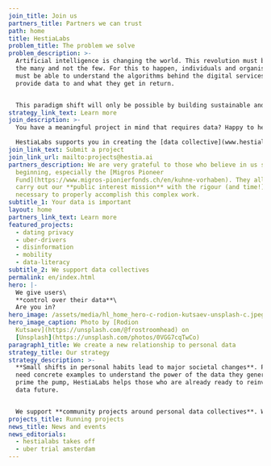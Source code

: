 ```yaml
---
join_title: Join us
partners_title: Partners we can trust
path: home
title: HestiaLabs
problem_title: The problem we solve
problem_description: >-
  Artificial intelligence is changing the world. This revolution must benefit
  the many and not the few. For this to happen, individuals and organisations
  must be able to understand the algorithms behind the digital services they
  provide data to and what they get in return.


  This paradigm shift will only be possible by building sustainable and trusted bridges between the people willing to share their data for a specific purpose and those with the know-how to achieve these goals. This led us to the creation of what we call “[data collectives](www.hestialabs.org/projects/)”.
strategy_link_text: Learn more
join_description: >-
  You have a meaningful project in mind that requires data? Happy to help!

  HestiaLabs supports you in creating the [data collective](www.hestialabs.org/projects/) and the community of people willing to share their data for your project (the data sharers). **For free!**
join_link_text: Submit a project
join_link_url: mailto:projects@hestia.ai
partners_description: We are very grateful to those who believe in us since the
  beginning, especially the [Migros Pioneer
  Fund](https://www.migros-pionierfonds.ch/en/kuhne-vorhaben). They allow us to
  carry out our **public interest mission** with the rigour (and time!)
  necessary to properly accomplish this complex work.
subtitle_1: Your data is important
layout: home
partners_link_text: Learn more
featured_projects:
  - dating privacy
  - uber-drivers
  - disinformation
  - mobility
  - data-literacy
subtitle_2: We support data collectives
permalink: en/index.html
hero: |-
  We give users\
  **control over their data**\
  Are you in?
hero_image: /assets/media/hl_home_hero-c-rodion-kutsaev-unsplash-c.jpeg
hero_image_caption: Photo by [Rodion
  Kutsaev](https://unsplash.com/@frostroomhead) on
  [Unsplash](https://unsplash.com/photos/0VGG7cqTwCo)
paragraph1_title: We create a new relationship to personal data
strategy_title: Our strategy
strategy_description: >-
  **Small shifts in personal habits lead to major societal changes**. People
  need concrete examples to understand the power of the data they generate. To
  prime the pump, HestiaLabs helps those who are already ready to reinvent our
  data future.


  We support **community projects around personal data collectives**. We put our **skills** (technical, legal, advocacy) and **networks** at their disposal.
projects_title: Running projects
news_title: News and events
news_editorials:
  - hestialabs takes off
  - uber trial amsterdam
---
```

